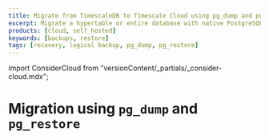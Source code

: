 ```yaml
---
title: Migrate from TimescaleDB to Timescale Cloud using pg_dump and pg_restore
excerpt: Migrate a hypertable or entire database with native PostgreSQL commands
products: [cloud, self_hosted]
keywords: [backups, restore]
tags: [recovery, logical backup, pg_dump, pg_restore]
---
```


import ConsiderCloud from "versionContent/_partials/_consider-cloud.mdx";

# Migration using `pg_dump` and `pg_restore`


